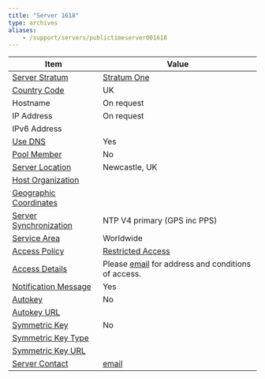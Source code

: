 ```yaml
---
title: "Server 1618"
type: archives
aliases:
    - /support/servers/publictimeserver001618
---
```


| Item | Value |
| ----- | ----- |
| [Server Stratum](/support/servers/serverstratum) | [Stratum One](/support/servers/stratumonetimeservers) |
| [Country Code](/support/servers/countrycode) | UK |
| Hostname | On request |
| IP Address | On request |
| IPv6 Address | |
| [Use DNS](/support/servers/usedns) | Yes |
| [Pool Member](/support/servers/poolmember) | No |
| [Server Location](/support/servers/serverlocation) |  Newcastle, UK  |
| [Host Organization](/support/servers/hostorganization) | |
| [ Geographic Coordinates](/support/servers/geographiccoordinates) | |
| [Server Synchronization](/support/servers/serversynchronization) |  NTP V4 primary (GPS inc PPS)  |
| [Service Area](/support/servers/servicearea) | Worldwide |
| [Access Policy](/support/servers/accesspolicy) | [Restricted Access](/support/servers/restrictedaccess) |
| [Access Details](/support/servers/accessdetails) |  Please [email](mailto:ntp@nece.co.uk) for address and conditions of access.  |
| [Notification Message](/support/servers/notificationmessage) | Yes |
| [Autokey](/support/servers/autokey) | No |
| [Autokey URL](/support/servers/autokeyurl) | |
| [Symmetric Key](/support/servers/symmetrickey) | No |
| [Symmetric Key Type](/support/servers/symmetrickeytype) | |
| [Symmetric Key URL](/support/servers/symmetrickeyurl) | |
| [Server Contact](/support/servers/servercontact) | [email](mailto:ntp@nece.co.uk) |